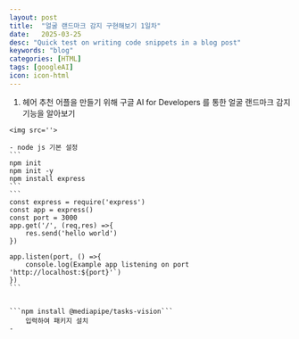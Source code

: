 ```yaml
---
layout: post
title:  "얼굴 랜드마크 감지 구현해보기 1일차"
date:   2025-03-25
desc: "Quick test on writing code snippets in a blog post"
keywords: "blog"
categories: [HTML]
tags: [googleAI]
icon: icon-html
---
```

  1. 헤어 추천 어플을 만들기 위해 구글 AI for Developers 를 통한
    얼굴 랜드마크 감지 기능을 알아보기

    <img src=''>

    - node js 기본 설정
    ```
    npm init 
    npm init -y
    npm install express 
    ```
    ```
    const express = require('express')
    const app = express()
    const port = 3000
    app.get('/', (req,res) =>{
        res.send('hello world')
    })

    app.listen(port, () =>{
        console.log(Example app listening on port 'http://localhost:${port}'`)
    })
    ```


    ```npm install @mediapipe/tasks-vision```
        입력하여 패키지 설치
    - 
